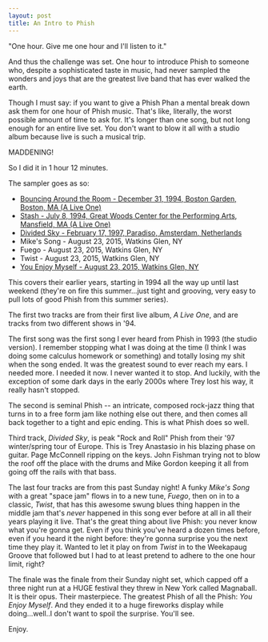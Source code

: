 ```yaml
---
layout: post
title: An Intro to Phish
---
```


"One hour. Give me one hour and I'll listen to it."

And thus the challenge was set. One hour to introduce Phish to someone who, despite a sophisticated taste in music, had never sampled the wonders and joys that are the greatest live band that has ever walked the earth.

Though I must say: if you want to give a Phish Phan a mental break down ask them for one hour of Phish music. That's like, literally, the worst possible amount of time to ask for. It's longer than one song, but not long enough for an entire live set. You don't want to blow it all with a studio album because live is such a musical trip.

MADDENING!

So I did it in 1 hour 12 minutes.

The sampler goes as so:

* [Bouncing Around the Room - December 31, 1994, Boston Garden, Boston, MA (A Live One)](https://www.youtube.com/watch?v=z5pWqBvBn2Y)
* [Stash - July 8, 1994, Great Woods Center for the Performing Arts, Mansfield, MA (A Live One)](https://www.youtube.com/watch?v=kzda6SBQ5gs)
* [Divided Sky - February 17, 1997, Paradiso, Amsterdam, Netherlands](https://www.youtube.com/watch?v=gpLkvt6mc8E)
* Mike's Song - August 23, 2015, Watkins Glen, NY
* Fuego - August 23, 2015, Watkins Glen, NY
* Twist - August 23, 2015, Watkins Glen, NY
* [You Enjoy Myself - August 23, 2015, Watkins Glen, NY](https://www.youtube.com/watch?v=qRy3yz7I-1o)

This covers their earlier years, starting in 1994 all the way up until last weekend (they're on fire this summer...just tight and grooving, very easy to pull lots of good Phish from this summer series).

The first two tracks are from their first live album, _A Live One_, and are tracks from two different shows in '94.

The first song was the first song I ever heard from Phish in 1993 (the studio version). I remember stopping what I was doing at the time (I think I was doing some calculus homework or something) and totally losing my shit when the song ended. It was the greatest sound to ever reach my ears. I needed more. I needed it now. I never wanted it to stop. And luckily, with the exception of some dark days in the early 2000s where Trey lost his way, it really hasn't stopped.

The second is seminal Phish -- an intricate, composed rock-jazz thing that turns in to a free form jam like nothing else out there, and then comes all back together to a tight and epic ending. This is what Phish does so well.

Third track, _Divided Sky_, is peak "Rock and Roll" Phish from their '97 winter/spring tour of Europe. This is Trey Anastasio in his blazing phase on guitar. Page McConnell ripping on the keys. John Fishman trying not to blow the roof off the place with the drums and Mike Gordon keeping it all from going off the rails with that bass.

The last four tracks are from this past Sunday night! A funky _Mike's Song_ with a great "space jam" flows in to a new tune, _Fuego_, then on in to a classic, _Twist_, that has this awesome swung blues thing happen in the middle jam that's _never_ happened in this song ever before at all in all their years playing it live. That's the great thing about live Phish: you never know what you're gonna get. Even if you think you've heard a dozen times before, even if you heard it the night before: they're gonna surprise you the next time they play it. Wanted to let it play on from _Twist_ in to the Weekapaug Groove that followed but I had to at least pretend to adhere to the one hour limit, right?

The finale was the finale from their Sunday night set, which capped off a three night run at a HUGE festival they threw in New York called Magnaball. It is their opus. Their masterpiece. The greatest Phish of all the Phish: _You Enjoy Myself_. And they ended it to a huge fireworks display while doing...well..I don't want to spoil the surprise. You'll see.

Enjoy.
